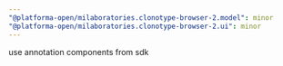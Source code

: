 ```yaml
---
"@platforma-open/milaboratories.clonotype-browser-2.model": minor
"@platforma-open/milaboratories.clonotype-browser-2.ui": minor
---
```


use annotation components from sdk
